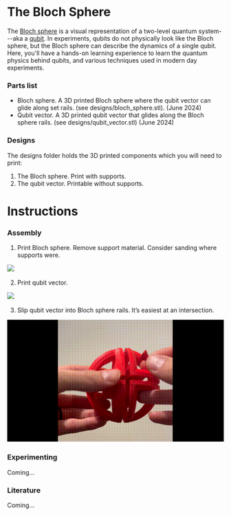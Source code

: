 ﻿# The Bloch Sphere
The [Bloch sphere](https://en.wikipedia.org/wiki/Bloch_sphere) is a visual representation of a two-level quantum system---aka a [qubit](https://en.wikipedia.org/wiki/Qubit). In experiments, qubits do not physically look like the Bloch sphere, but the Bloch sphere can describe the dynamics of a single qubit. Here, you'll have a hands-on learning experience to learn the quantum physics behind qubits, and various techniques used in modern day experiments.

### Parts list
* Bloch sphere. A 3D printed Bloch sphere where the qubit vector can glide along set rails. (see designs/bloch_sphere.stl). (June 2024)
* Qubit vector. A 3D printed qubit vector that glides along the Bloch sphere rails. (see designs/qubit_vector.stl) (June 2024)

### Designs
The designs folder holds the 3D printed components which you will need to print:
1. The Bloch sphere. Print with supports.
2. The qubit vector. Printable without supports.

# Instructions

### Assembly

1. Print Bloch sphere. Remove support material. Consider sanding where supports were.

<img src="https://github.com/ajrazander/hardware/blob/main/bloch-sphere-demo/instruction%20media/bloch_sphere.JPG)" width="400">

2. Print qubit vector.

<img src="https://github.com/ajrazander/hardware/blob/main/bloch-sphere-demo/instruction%20media/qubit_vector.JPG)" width="400">

3. Slip qubit vector into Bloch sphere rails. It’s easiest at an intersection.

![Slip qubit vector into Bloch sphere rail](https://github.com/ajrazander/hardware/blob/main/bloch-sphere-demo/instruction%20media/assembly.gif)

###  Experimenting
Coming…


### Literature
Coming...
